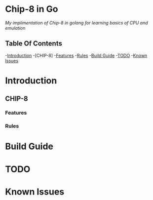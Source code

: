 # Chip-8 in Go
_My implimentation of Chip-8 in golang for learning basics of CPU and emulation_

## Table Of Contents

-[Introduction](#introduction)
    -[CHIP-8]
        -[Features](#features)
        -[Rules](#rules)
-[Build Guide](#build-guide)
-[TODO](#todo)
-[Known Issues](#known-issues)

# Introduction

## CHIP-8

### Features

### Rules

# Build Guide

# TODO

# Known Issues
